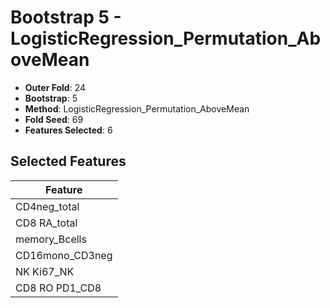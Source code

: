 # Bootstrap 5 - LogisticRegression_Permutation_AboveMean

- **Outer Fold**: 24
- **Bootstrap**: 5
- **Method**: LogisticRegression_Permutation_AboveMean
- **Fold Seed**: 69
- **Features Selected**: 6

## Selected Features

| Feature |
|---------|
| CD4neg_total |
| CD8 RA_total |
| memory_Bcells |
| CD16mono_CD3neg |
| NK Ki67_NK |
| CD8 RO PD1_CD8 |
